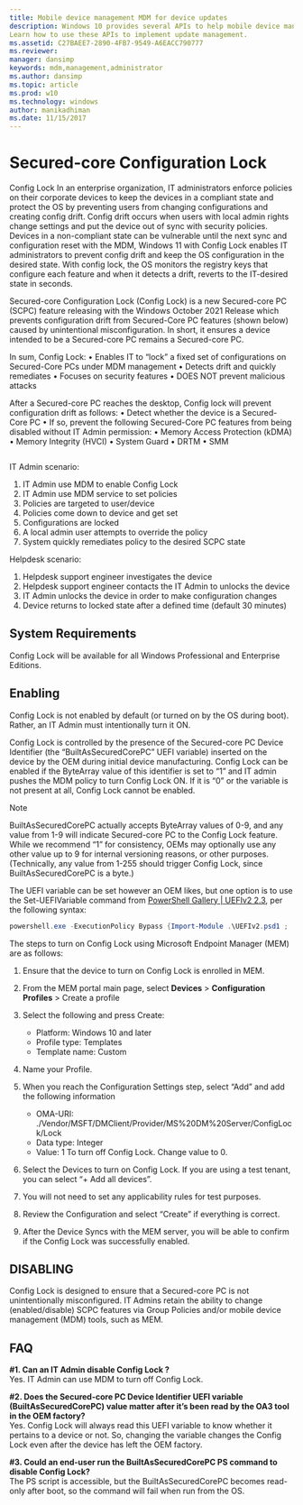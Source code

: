 ```yaml
---
title: Mobile device management MDM for device updates
description: Windows 10 provides several APIs to help mobile device management (MDM) solutions manage updates. 
Learn how to use these APIs to implement update management.
ms.assetid: C27BAEE7-2890-4FB7-9549-A6EACC790777
ms.reviewer: 
manager: dansimp
keywords: mdm,management,administrator
ms.author: dansimp
ms.topic: article
ms.prod: w10
ms.technology: windows
author: manikadhiman
ms.date: 11/15/2017
---
```


# Secured-core Configuration Lock 

Config Lock In an enterprise organization, IT administrators enforce policies on their corporate devices to keep the devices in a compliant state and protect the OS by preventing users from changing configurations and creating config drift. Config drift occurs when users with local admin rights change settings and put the device out of sync with security policies. Devices in a non-compliant state can be vulnerable until the next sync and configuration reset with the MDM, Windows 11 with Config Lock enables IT administrators to prevent config drift and keep the OS configuration in the desired state. With config lock, the OS monitors the registry keys that configure each feature and when it detects a drift, reverts to the IT-desired state in seconds.

Secured-core Configuration Lock (Config Lock) is a new Secured-core PC (SCPC) feature releasing with the Windows October 2021 Release which prevents configuration drift from Secured-Core PC features (shown below) caused by unintentional misconfiguration.  In short, it ensures a device intended to be a Secured-core PC remains a Secured-core PC.

In sum, Config Lock:
•	Enables IT to “lock” a fixed set of configurations on Secured-Core PCs under MDM management
•	Detects drift and quickly remediates
•	Focuses on security features
•	DOES NOT prevent malicious attacks

After a Secured-core PC reaches the desktop, Config lock will prevent configuration drift as follows:
•	Detect whether the device is a Secured-Core PC
•	If so, prevent the following Secured-Core PC features from being disabled without IT Admin permission:
    •	Memory Access Protection (kDMA)
    •	Memory Integrity (HVCI)
    •	System Guard
        •	DRTM
        •	SMM

<image flow>

IT Admin scenario:
1.	IT Admin use MDM to enable Config Lock
2.	IT Admin use MDM service to set policies
3.	Policies are targeted to user/device
4.	Policies come down to device and get set
5.	Configurations are locked
6.	A local admin user attempts to override the policy
7.	System quickly remediates policy to the desired SCPC state

Helpdesk scenario:
1.	Helpdesk support engineer investigates the device
2.	Helpdesk support engineer contacts the IT Admin to unlocks the device
3.	IT Admin unlocks the device in order to make configuration changes
4.	Device returns to locked state after a defined time (default 30 minutes)

## System Requirements
Config Lock will be available for all Windows Professional and Enterprise Editions.  

## Enabling
Config Lock is not enabled by default (or turned on by the OS during boot). Rather, an IT Admin must intentionally turn it ON.
 
Config Lock is controlled by the presence of the Secured-core PC Device Identifier (the “BuiltAsSecuredCorePC” UEFI variable) inserted on the device by the OEM during initial device manufacturing. Config Lock can be enabled if the ByteArray value of this identifier is set to “1” and IT admin pushes the MDM policy to turn Config Lock ON. If it is “0” or the variable is not present at all, Config Lock cannot be enabled.

> [!NOTE]
> BuiltAsSecuredCorePC actually accepts ByteArray values of 0-9, and any value from 1-9 will indicate Secured-core PC to the Config Lock feature.  While we recommend “1” for consistency, OEMs may optionally use any other value up to 9 for internal versioning reasons, or other purposes.  (Technically, any value from 1-255 should trigger Config Lock, since BuiltAsSecuredCorePC is a byte.)

The UEFI variable can be set however an OEM likes, but one option is to use the Set-UEFIVariable command from [PowerShell Gallery | UEFIv2 2.3](https://www.powershellgallery.com/packages/UEFIv2/2.3), per the following syntax:

```powershell
powershell.exe -ExecutionPolicy Bypass {Import-Module .\UEFIv2.psd1 ;  Set-UEFIVariable -VariableName BuiltAsSecuredCorePC -Namespace '{77fa9abd-0359-4d32-bd60-28f4e78f784b}' -ByteArray @(01) }. common ..]
```

The steps to turn on Config Lock using Microsoft Endpoint Manager (MEM) are as follows:

1. Ensure that the device to turn on Config Lock is enrolled in MEM.
1. From the MEM portal main page, select **Devices** > **Configuration Profiles** > Create a profile
1. Select the following and press Create:
    - Platform: Windows 10 and later
    - Profile type: Templates
    - Template name: Custom
1. Name your Profile.
1. When you reach the Configuration Settings step, select “Add” and add the following information
    - OMA-URI: ./Vendor/MSFT/DMClient/Provider/MS%20DM%20Server/ConfigLock/Lock
    - Data type: Integer
    - Value: 1
    To turn off Config Lock. Change value to 0. 
 
1. Select the Devices to turn on Config Lock. If you are using a test tenant, you can select “+ Add all devices”.
1. You will not need to set any applicability rules for test purposes.
1. Review the Configuration and select “Create” if everything is correct.
1. After the Device Syncs with the MEM server, you will be able to confirm if the Config Lock was successfully enabled.

## DISABLING
Config Lock is designed to ensure that a Secured-core PC is not unintentionally misconfigured.  IT Admins retain the ability to change (enabled/disable) SCPC features via Group Policies and/or mobile device management (MDM) tools, such as MEM.
 
## FAQ

**#1. Can an IT Admin disable Config Lock ?** </br>
	Yes. IT Admin can use MDM to turn off Config Lock.

**#2. Does the Secured-core PC Device Identifier UEFI variable (BuiltAsSecuredCorePC) value matter after it’s been read by the OA3 tool in the OEM factory?** </br>
    Yes. Config Lock will always read this UEFI variable to know whether it pertains to a device or not. So, changing the variable changes the Config Lock even after the device has left the OEM factory.

**#3. Could an end-user run the BuiltAsSecuredCorePC PS command to disable Config Lock?** </br>
	The PS script is accessible, but the BuiltAsSecuredCorePC becomes read-only after boot, so the command will fail when run from the OS.
